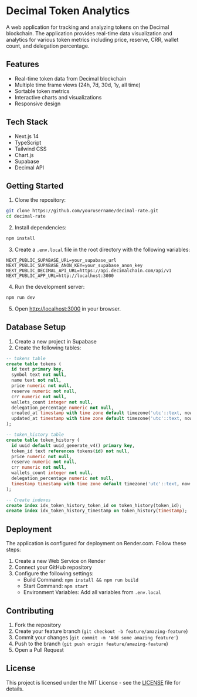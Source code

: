 # Decimal Token Analytics

A web application for tracking and analyzing tokens on the Decimal blockchain. The application provides real-time data visualization and analytics for various token metrics including price, reserve, CRR, wallet count, and delegation percentage.

## Features

- Real-time token data from Decimal blockchain
- Multiple time frame views (24h, 7d, 30d, 1y, all time)
- Sortable token metrics
- Interactive charts and visualizations
- Responsive design

## Tech Stack

- Next.js 14
- TypeScript
- Tailwind CSS
- Chart.js
- Supabase
- Decimal API

## Getting Started

1. Clone the repository:
```bash
git clone https://github.com/yourusername/decimal-rate.git
cd decimal-rate
```

2. Install dependencies:
```bash
npm install
```

3. Create a `.env.local` file in the root directory with the following variables:
```
NEXT_PUBLIC_SUPABASE_URL=your_supabase_url
NEXT_PUBLIC_SUPABASE_ANON_KEY=your_supabase_anon_key
NEXT_PUBLIC_DECIMAL_API_URL=https://api.decimalchain.com/api/v1
NEXT_PUBLIC_APP_URL=http://localhost:3000
```

4. Run the development server:
```bash
npm run dev
```

5. Open [http://localhost:3000](http://localhost:3000) in your browser.

## Database Setup

1. Create a new project in Supabase
2. Create the following tables:

```sql
-- tokens table
create table tokens (
  id text primary key,
  symbol text not null,
  name text not null,
  price numeric not null,
  reserve numeric not null,
  crr numeric not null,
  wallets_count integer not null,
  delegation_percentage numeric not null,
  created_at timestamp with time zone default timezone('utc'::text, now()) not null,
  updated_at timestamp with time zone default timezone('utc'::text, now()) not null
);

-- token_history table
create table token_history (
  id uuid default uuid_generate_v4() primary key,
  token_id text references tokens(id) not null,
  price numeric not null,
  reserve numeric not null,
  crr numeric not null,
  wallets_count integer not null,
  delegation_percentage numeric not null,
  timestamp timestamp with time zone default timezone('utc'::text, now()) not null
);

-- Create indexes
create index idx_token_history_token_id on token_history(token_id);
create index idx_token_history_timestamp on token_history(timestamp);
```

## Deployment

The application is configured for deployment on Render.com. Follow these steps:

1. Create a new Web Service on Render
2. Connect your GitHub repository
3. Configure the following settings:
   - Build Command: `npm install && npm run build`
   - Start Command: `npm start`
   - Environment Variables: Add all variables from `.env.local`

## Contributing

1. Fork the repository
2. Create your feature branch (`git checkout -b feature/amazing-feature`)
3. Commit your changes (`git commit -m 'Add some amazing feature'`)
4. Push to the branch (`git push origin feature/amazing-feature`)
5. Open a Pull Request

## License

This project is licensed under the MIT License - see the [LICENSE](LICENSE) file for details. 